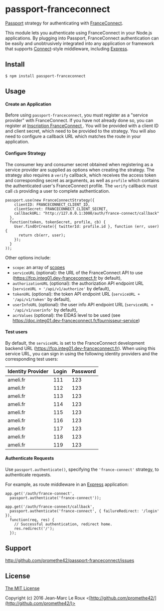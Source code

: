# passport-franceconnect

[Passport](http://passportjs.org/) strategy for authenticating with [FranceConnect](https://doc.integ01.dev-franceconnect.fr/).

This module lets you authenticate using FranceConnect in your Node.js applications.
By plugging into Passport, FranceConnect authentication can be easily and
unobtrusively integrated into any application or framework that supports
[Connect](http://www.senchalabs.org/connect/)-style middleware, including
[Express](http://expressjs.com/).

## Install

    $ npm install passport-franceconnect

## Usage

#### Create an Application

Before using `passport-franceconnect`, you must register as a "service provider" with FranceConnect.
If you have not already done so, you can register at
[Inscription FranceConnect ](https://doc.integ01.dev-franceconnect.fr/inscription).
You will be provided with a client ID and client secret, which
need to be provided to the strategy.  You will also need to configure a callback
URL which matches the route in your application.

#### Configure Strategy

The consumer key and consumer secret obtained when registering as a service provider
are supplied as options when creating the strategy.  The strategy
also requires a `verify` callback, which receives the access token and
corresponding secret as arguments, as well as `profile` which contains the
authenticated user's FranceConnect profile. The `verify` callback must call `cb`
providing a user to complete authentication.

    passport.use(new FranceConnectStrategy({
        clientID: FRANCECONNECT_CLIENT_ID,
        clientSecret: FRANCECONNECT_CLIENT_SECRET,
        callbackURL: "http://127.0.0.1:3000/auth/france-connect/callback"
      },
      function(token, tokenSecret, profile, cb) {
        User.findOrCreate({ twitterId: profile.id }, function (err, user) {
          return cb(err, user);
        });
      }
    ));

Other options include:

* `scope`: an array of [scopes](https://doc.integ01.dev-franceconnect.fr/fs-scopes)
* `serviceURL` (optional): the URL of the FranceConnect API to use (https://fcp.integ01.dev-franceconnect.fr by default),
* `authorizationURL` (optional): the authorization API endpoint URL (`serviceURL + '/api/v1/authorize'` by default),
* `tokenURL` (optional): the token API endpoint URL (`serviceURL + '/api/v1/token'` by default),
* `userInfoURL` (optional): the user info API endpoint URL (`serviceURL + '/api/v1/userinfo'` by default),
* `acrValues` (optional): the EIDAS level to be used (see https://doc.integ01.dev-franceconnect.fr/fournisseur-service)

#### Test users

By default, the `serviceURL` is set to the FranceConnect development backend URL (https://fcp.integ01.dev-franceconnect.fr).
When using this service URL, you can sign in using the following identity providers and the corresponding test users:

| Identity Provider | Login | Password |
|-------------------|-------|----------|
| ameli.fr          | 111   | 123      |
| ameli.fr          | 112   | 123      |
| ameli.fr          | 113   | 123      |
| ameli.fr          | 114   | 123      |
| ameli.fr          | 115   | 123      |
| ameli.fr          | 116   | 123      |
| ameli.fr          | 117   | 123      |
| ameli.fr          | 118   | 123      |
| ameli.fr          | 119   | 123      |

#### Authenticate Requests

Use `passport.authenticate()`, specifying the `'france-connect'` strategy, to
authenticate requests.

For example, as route middleware in an [Express](http://expressjs.com/)
application:

    app.get('/auth/france-connect',
      passport.authenticate('france-connect'));

    app.get('/auth/france-connect/callback',
      passport.authenticate('france-connect', { failureRedirect: '/login' }),
      function(req, res) {
        // Successful authentication, redirect home.
        res.redirect('/');
      });

## Support

http://github.com/promethe42/passport-franceconnect/issues

## License

[The MIT License](http://opensource.org/licenses/MIT)

Copyright (c) 2016 Jean-Marc Le Roux <[http://github.com/promethe42/](http://github.com/promethe42/)>
